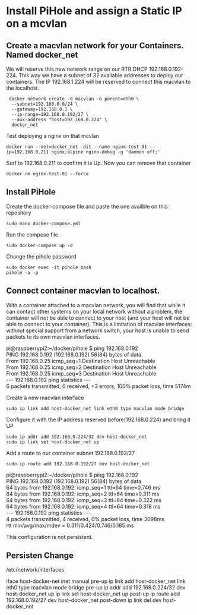 # Install PiHole and assign a Static IP on a mcvlan

## Create a macvlan network for your Containers. Named docker_net
We will reserve this new network range on our RTR DHCP 192.168.0.192-224. This way we have a subnet of 32 available addresses to deploy our containers. The IP 192.168.1.224 will be reserved to connect this macvlan to the localhost.

```
 docker network create -d macvlan -o parent=eth0 \
  --subnet=192.168.0.0/24 \
  --gateway=192.168.0.1 \
  --ip-range=192.168.0.192/27 \
  --aux-address "host=192.168.0.224" \
  docker_net
```

Test deploying a nginx on that mcvlan
```
docker run --net=docker_net -dit --name nginx-test-01 --ip=192.168.0.211 nginx:alpine nginx-debug -g 'daemon off;'
```

Surf to 192.168.0.211 to confirm it is Up. Now you can remove that container
```
docker rm nginx-test-01 --force
```

## Install PiHole
Create the docker-compose file and paste the one availble on this repository
```
sudo nano docker-compose.yml
```
Run the compose file
```
sudo docker-compose up -d
```
Change the pihole password
```
sudo docker exec -it pihole bash
pihole -a -p
```

## Connect container macvlan to localhost.
With a container attached to a macvlan network, you will find that while it can contact other systems on your local network without a problem, the container will not be able to connect to your host (and your host will not be able to connect to your container). This is a limitation of macvlan interfaces: without special support from a network switch, your host is unable to send packets to its own macvlan interfaces.

pi@raspberrypi2:~/docker/pihole $ ping 192.168.0.192\
PING 192.168.0.192 (192.168.0.192) 56(84) bytes of data.\
From 192.168.0.25 icmp_seq=1 Destination Host Unreachable\
From 192.168.0.25 icmp_seq=2 Destination Host Unreachable\
From 192.168.0.25 icmp_seq=3 Destination Host Unreachable\
--- 192.168.0.192 ping statistics ---\
6 packets transmitted, 0 received, +3 errors, 100% packet loss, time 5174m


Create a new macvlan interface
```
sudo ip link add host-docker_net link eth0 type macvlan mode bridge
```
Configure it with the IP address reserved before(192.168.0.224) and bring it UP
```
sudo ip addr add 192.168.0.224/32 dev host-docker_net
sudo ip link set host-docker_net up
```
Add a route to our container subnet 192.168.0.192/27
```
sudo ip route add 192.168.0.192/27 dev host-docker_net
```

pi@raspberrypi2:~/docker/pihole $ ping 192.168.0.192\
PING 192.168.0.192 (192.168.0.192) 56(84) bytes of data.\
64 bytes from 192.168.0.192: icmp_seq=1 ttl=64 time=0.746 ms\
64 bytes from 192.168.0.192: icmp_seq=2 ttl=64 time=0.311 ms\
64 bytes from 192.168.0.192: icmp_seq=3 ttl=64 time=0.322 ms\
64 bytes from 192.168.0.192: icmp_seq=4 ttl=64 time=0.318 ms\
--- 192.168.0.192 ping statistics ---\
4 packets transmitted, 4 received, 0% packet loss, time 3098ms\
rtt min/avg/max/mdev = 0.311/0.424/0.746/0.185 ms


This configuration is not persistent.

## Persisten Change
/etc/network/interfaces

iface host-docker-net inet manual
pre-up ip link add host-docker_net link eth0 type macvlan mode bridge
pre-up ip addr add 192.168.0.224/32 dev host-docker_net
up ip link set host-docker_net up
post-up ip route add 192.168.0.192/27 dev host-docker_net
post-down ip link del dev host-docker_net
